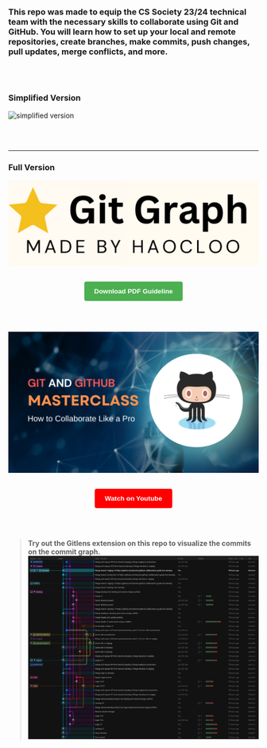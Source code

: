 ### This repo was made to equip the CS Society 23/24 technical team with the necessary skills to collaborate using Git and GitHub. You will learn how to set up your local and remote repositories, create branches, make commits, push changes, pull updates, merge conflicts, and more.


<br><br>


### Simplified Version

![simplified version](./simplified%20version.png)


<br><br><hr>

### Full Version

<div align="center">

![pdf thumbnail](./pdf%20thumbnail.png)

<div align="center">
    <button style="background-color: #4CAF50; padding: 12px 20px; margin-top:15px; border: none; border-radius: 4px; font-weight:bold; cursor: pointer;">
        <a href="https://drive.google.com/uc?id=1WwWhkSG5piA-SpDGVzJLc2CDnLHHU2CH&export=download" style="color: white; text-decoration: none;">Download PDF Guideline</a>
    </button>
</div>
</div>

<br><br>

<div align="center">

[![YT Thumbnail](./yt%20thumbnail.png)](https://www.youtube.com/watch?v=VIDEO_ID_HERE)

<div align="center">
    <button style="background-color: #ff0000; padding: 12px 20px; margin-top:15px; border: none; border-radius: 4px; font-weight:bold; cursor: pointer;">
        <a href="https://youtu.be/Q3LvZW0UQq0?si=9u5QhHJZX5rfSIj2" style="color: white; text-decoration: none;">Watch on Youtube</a>
    </button>
</div>
</div>

<br><br>

> **Try out the Gitlens extension on this repo to visualize the commits on the commit graph.** 
![Gitlens](./gitlens.png)
